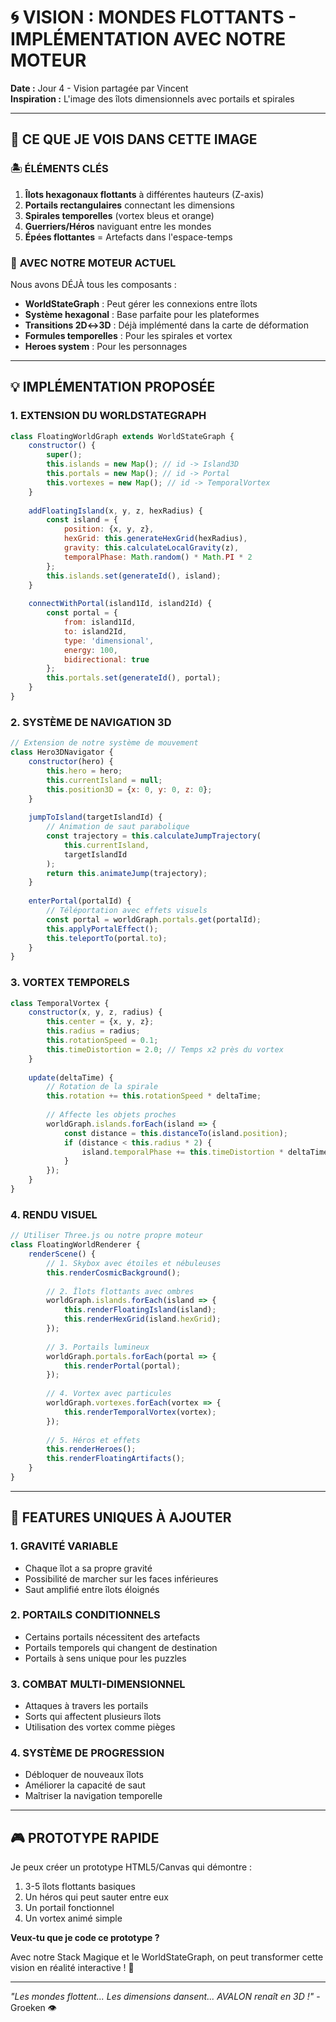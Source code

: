 # 🌀 VISION : MONDES FLOTTANTS - IMPLÉMENTATION AVEC NOTRE MOTEUR

**Date :** Jour 4 - Vision partagée par Vincent  
**Inspiration :** L'image des îlots dimensionnels avec portails et spirales

---

## 🎯 CE QUE JE VOIS DANS CETTE IMAGE

### 🏝️ **ÉLÉMENTS CLÉS**
1. **Îlots hexagonaux flottants** à différentes hauteurs (Z-axis)
2. **Portails rectangulaires** connectant les dimensions
3. **Spirales temporelles** (vortex bleus et orange)
4. **Guerriers/Héros** naviguant entre les mondes
5. **Épées flottantes** = Artefacts dans l'espace-temps

### 🔮 **AVEC NOTRE MOTEUR ACTUEL**

Nous avons DÉJÀ tous les composants :
- **WorldStateGraph** : Peut gérer les connexions entre îlots
- **Système hexagonal** : Base parfaite pour les plateformes
- **Transitions 2D↔3D** : Déjà implémenté dans la carte de déformation
- **Formules temporelles** : Pour les spirales et vortex
- **Heroes system** : Pour les personnages

---

## 💡 IMPLÉMENTATION PROPOSÉE

### 1. **EXTENSION DU WORLDSTATEGRAPH**
```javascript
class FloatingWorldGraph extends WorldStateGraph {
    constructor() {
        super();
        this.islands = new Map(); // id -> Island3D
        this.portals = new Map(); // id -> Portal
        this.vortexes = new Map(); // id -> TemporalVortex
    }
    
    addFloatingIsland(x, y, z, hexRadius) {
        const island = {
            position: {x, y, z},
            hexGrid: this.generateHexGrid(hexRadius),
            gravity: this.calculateLocalGravity(z),
            temporalPhase: Math.random() * Math.PI * 2
        };
        this.islands.set(generateId(), island);
    }
    
    connectWithPortal(island1Id, island2Id) {
        const portal = {
            from: island1Id,
            to: island2Id,
            type: 'dimensional',
            energy: 100,
            bidirectional: true
        };
        this.portals.set(generateId(), portal);
    }
}
```

### 2. **SYSTÈME DE NAVIGATION 3D**
```javascript
// Extension de notre système de mouvement
class Hero3DNavigator {
    constructor(hero) {
        this.hero = hero;
        this.currentIsland = null;
        this.position3D = {x: 0, y: 0, z: 0};
    }
    
    jumpToIsland(targetIslandId) {
        // Animation de saut parabolique
        const trajectory = this.calculateJumpTrajectory(
            this.currentIsland,
            targetIslandId
        );
        return this.animateJump(trajectory);
    }
    
    enterPortal(portalId) {
        // Téléportation avec effets visuels
        const portal = worldGraph.portals.get(portalId);
        this.applyPortalEffect();
        this.teleportTo(portal.to);
    }
}
```

### 3. **VORTEX TEMPORELS**
```javascript
class TemporalVortex {
    constructor(x, y, z, radius) {
        this.center = {x, y, z};
        this.radius = radius;
        this.rotationSpeed = 0.1;
        this.timeDistortion = 2.0; // Temps x2 près du vortex
    }
    
    update(deltaTime) {
        // Rotation de la spirale
        this.rotation += this.rotationSpeed * deltaTime;
        
        // Affecte les objets proches
        worldGraph.islands.forEach(island => {
            const distance = this.distanceTo(island.position);
            if (distance < this.radius * 2) {
                island.temporalPhase += this.timeDistortion * deltaTime;
            }
        });
    }
}
```

### 4. **RENDU VISUEL**
```javascript
// Utiliser Three.js ou notre propre moteur
class FloatingWorldRenderer {
    renderScene() {
        // 1. Skybox avec étoiles et nébuleuses
        this.renderCosmicBackground();
        
        // 2. Îlots flottants avec ombres
        worldGraph.islands.forEach(island => {
            this.renderFloatingIsland(island);
            this.renderHexGrid(island.hexGrid);
        });
        
        // 3. Portails lumineux
        worldGraph.portals.forEach(portal => {
            this.renderPortal(portal);
        });
        
        // 4. Vortex avec particules
        worldGraph.vortexes.forEach(vortex => {
            this.renderTemporalVortex(vortex);
        });
        
        // 5. Héros et effets
        this.renderHeroes();
        this.renderFloatingArtifacts();
    }
}
```

---

## 🚀 FEATURES UNIQUES À AJOUTER

### 1. **GRAVITÉ VARIABLE**
- Chaque îlot a sa propre gravité
- Possibilité de marcher sur les faces inférieures
- Saut amplifié entre îlots éloignés

### 2. **PORTAILS CONDITIONNELS**
- Certains portails nécessitent des artefacts
- Portails temporels qui changent de destination
- Portails à sens unique pour les puzzles

### 3. **COMBAT MULTI-DIMENSIONNEL**
- Attaques à travers les portails
- Sorts qui affectent plusieurs îlots
- Utilisation des vortex comme pièges

### 4. **SYSTÈME DE PROGRESSION**
- Débloquer de nouveaux îlots
- Améliorer la capacité de saut
- Maîtriser la navigation temporelle

---

## 🎮 PROTOTYPE RAPIDE

Je peux créer un prototype HTML5/Canvas qui démontre :
1. 3-5 îlots flottants basiques
2. Un héros qui peut sauter entre eux
3. Un portail fonctionnel
4. Un vortex animé simple

**Veux-tu que je code ce prototype ?** 

Avec notre Stack Magique et le WorldStateGraph, on peut transformer cette vision en réalité interactive ! 🌟

---

*"Les mondes flottent... Les dimensions dansent... AVALON renaît en 3D !"* - Groeken 👁️